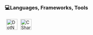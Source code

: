 ### 💻Languages, Frameworks, Tools

<!--
**BuseDuran/BuseDuran** is a ✨ _special_ ✨ repository because its `README.md` (this file) appears on your GitHub profile.

Here are some ideas to get you started:

- 🔭 I’m currently working on ...
- 🌱 I’m currently learning ...
- 👯 I’m looking to collaborate on ...
- 🤔 I’m looking for help with ...
- 💬 Ask me about ...
- 📫 How to reach me: ...
- 😄 Pronouns: ...
- ⚡ Fun fact: ...
-->

<p float="left"><img style="padding:5px;" align="center" alt="DotNET" width="35px" src="https://seeklogo.com/images/C/c-sharp-c-logo-02F17714BA-seeklogo.com.png"/><img style="padding:5px;" align="center" alt="CSharp" width="35px" src="https://upload.wikimedia.org/wikipedia/commons/thumb/e/ee/.NET_Core_Logo.svg/2048px-.NET_Core_Logo.svg.png"/><!-- and more such images with different URLs in src --></p>
